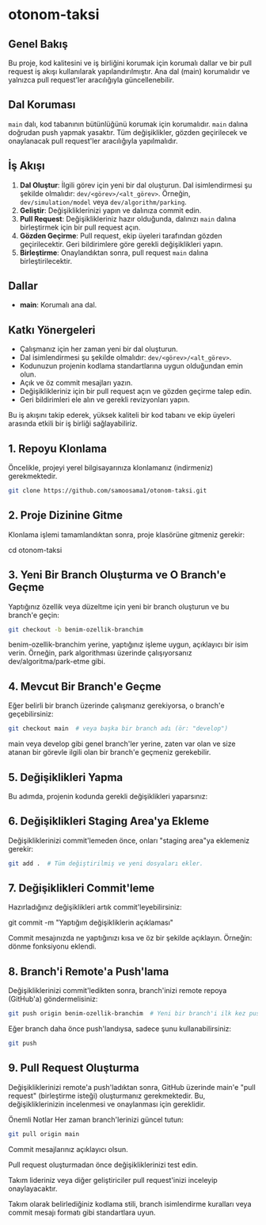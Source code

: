 # otonom-taksi

## Genel Bakış
Bu proje, kod kalitesini ve iş birliğini korumak için korumalı dallar ve bir pull request iş akışı kullanılarak yapılandırılmıştır. Ana dal (main) korumalıdır ve yalnızca pull request'ler aracılığıyla güncellenebilir.

## Dal Koruması
`main` dalı, kod tabanının bütünlüğünü korumak için korumalıdır. `main` dalına doğrudan push yapmak yasaktır. Tüm değişiklikler, gözden geçirilecek ve onaylanacak pull request'ler aracılığıyla yapılmalıdır.

## İş Akışı
1. **Dal Oluştur**: İlgili görev için yeni bir dal oluşturun. Dal isimlendirmesi şu şekilde olmalıdır: `dev/<görev>/<alt_görev>`. Örneğin, `dev/simulation/model` veya `dev/algorithm/parking`.
2. **Geliştir**: Değişikliklerinizi yapın ve dalınıza commit edin.
3. **Pull Request**: Değişiklikleriniz hazır olduğunda, dalınızı `main` dalına birleştirmek için bir pull request açın.
4. **Gözden Geçirme**: Pull request, ekip üyeleri tarafından gözden geçirilecektir. Geri bildirimlere göre gerekli değişiklikleri yapın.
5. **Birleştirme**: Onaylandıktan sonra, pull request `main` dalına birleştirilecektir.

## Dallar
- **main**: Korumalı ana dal.

## Katkı Yönergeleri
- Çalışmanız için her zaman yeni bir dal oluşturun.
- Dal isimlendirmesi şu şekilde olmalıdır: `dev/<görev>/<alt_görev>`.
- Kodunuzun projenin kodlama standartlarına uygun olduğundan emin olun.
- Açık ve öz commit mesajları yazın.
- Değişiklikleriniz için bir pull request açın ve gözden geçirme talep edin.
- Geri bildirimleri ele alın ve gerekli revizyonları yapın.

Bu iş akışını takip ederek, yüksek kaliteli bir kod tabanı ve ekip üyeleri arasında etkili bir iş birliği sağlayabiliriz.

## 1. Repoyu Klonlama
Öncelikle, projeyi yerel bilgisayarınıza klonlamanız (indirmeniz) gerekmektedir.

```bash
git clone https://github.com/samoosama1/otonom-taksi.git 
```

## 2. Proje Dizinine Gitme
Klonlama işlemi tamamlandıktan sonra, proje klasörüne gitmeniz gerekir:

cd otonom-taksi

## 3. Yeni Bir Branch Oluşturma ve O Branch'e Geçme
Yaptığınız özellik veya düzeltme için yeni bir branch oluşturun ve bu branch'e geçin:

```bash
git checkout -b benim-ozellik-branchim
```

benim-ozellik-branchim yerine, yaptığınız işleme uygun, açıklayıcı bir isim verin. Örneğin, park algorithması üzerinde çalışıyorsanız dev/algoritma/park-etme gibi.

## 4. Mevcut Bir Branch'e Geçme
Eğer belirli bir branch üzerinde çalışmanız gerekiyorsa, o branch'e geçebilirsiniz:

```bash
git checkout main  # veya başka bir branch adı (ör: "develop")
```

main veya develop gibi genel branch'ler yerine, zaten var olan ve size atanan bir görevle ilgili olan bir branch'e geçmeniz gerekebilir.

## 5. Değişiklikleri Yapma
Bu adımda, projenin kodunda gerekli değişiklikleri yaparsınız:

## 6. Değişiklikleri Staging Area'ya Ekleme
Değişikliklerinizi commit'lemeden önce, onları "staging area"ya eklemeniz gerekir:

```bash
git add .  # Tüm değiştirilmiş ve yeni dosyaları ekler.
```

## 7. Değişiklikleri Commit'leme
Hazırladığınız değişiklikleri artık commit'leyebilirsiniz:

git commit -m "Yaptığım değişikliklerin açıklaması"

Commit mesajınızda ne yaptığınızı kısa ve öz bir şekilde açıklayın. Örneğin: dönme fonksiyonu eklendi.

## 8. Branch'i Remote'a Push'lama
Değişikliklerinizi commit'ledikten sonra, branch'inizi remote repoya (GitHub'a) göndermelisiniz:

```bash
git push origin benim-ozellik-branchim  # Yeni bir branch'i ilk kez push'larken bu kullanılır.
```

Eğer branch daha önce push'landıysa, sadece şunu kullanabilirsiniz:

```bash
git push
```

## 9. Pull Request Oluşturma

Değişikliklerinizi remote'a push'ladıktan sonra, GitHub üzerinde main'e "pull request" (birleştirme isteği) oluşturmanız gerekmektedir. Bu, değişikliklerinizin incelenmesi ve onaylanması için gereklidir.

Önemli Notlar
Her zaman branch'lerinizi güncel tutun: 

```bash
git pull origin main
```

Commit mesajlarınız açıklayıcı olsun.

Pull request oluşturmadan önce değişikliklerinizi test edin.

Takım lideriniz veya diğer geliştiriciler pull request'inizi inceleyip onaylayacaktır.

Takım olarak belirlediğiniz kodlama stili, branch isimlendirme kuralları veya commit mesajı formatı gibi standartlara uyun.


